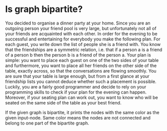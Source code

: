 # Is graph bipartite?

You decided to organise a dinner party at your home. Since you are an outgoing person your friend
pool is very large, but unfortunately not all of your friends are acquainted with each other. In
order for the evening to be successful and entertaining for everybody you make the following plan.
For each guest, you write down the list of people she is a friend with. You know that the friendships
are a symmetric relation, i.e. that if a person a is a friend of a person b then the person b is a
friend of the person a.
Your plan is simple: you want to place each guest on one of the two sides of your table and
furthermore, you want to place all her friends on the other side of the table, exactly across, so that
the conversations are flowing smoothly. You are sure that your table is large enough, but from a
first glance at your friendship lists you cannot deduce whether such a placement is possible.
Luckily, you are a fairly good programmer and decide to rely on your programming skills to check
if your plan for the evening can happen. Moreover, if your seating plan can work out, you want to
know who will be seated on the same side of the table as your best friend.

If the given graph is bipartite, it prints the nodes with the same color as the given input-node. Same color means the nodes are not connected and belong to one part of the bipartite graph.
